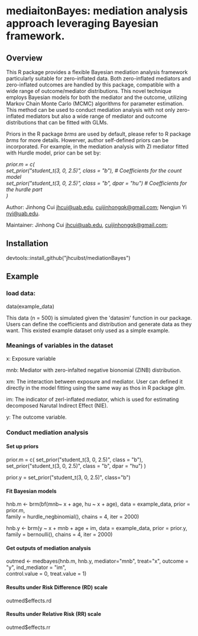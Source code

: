 # mediaitonBayes: mediation analysis approach leveraging Bayesian framework. 

## Overview

This R package provides a flexible Bayesian mediation analysis framework particularly suitable for zero-inflated data. Both zero-inflated mediators and zero-inflated outcomes are handled by this package, compatible with a wide range of outcome/mediator distributions. This novel technique employs Bayesian models for both the mediator and the outcome, utilizing Markov Chain Monte Carlo (MCMC) algorithms for parameter estimation. This method can be used to conduct mediation analysis with not only zero-inflated mediators but also a wide range of mediator and outcome distributions that can be fitted with GLMs. 

Priors in the R package _brms_ are used by default, please refer to R package _brms_ for more details. Howerver, author self-defined priors can be incorporated. For example, in the mediation analysis with ZI mediator fitted with Hurdle model, prior can be set by:

*prior.m = c(  
  set_prior("student_t(3, 0, 2.5)", class = "b"), # Coefficients for the count model  
  set_prior("student_t(3, 0, 2.5)", class = "b", dpar = "hu") # Coefficients for the hurdle part  
)*

Author: Jinhong Cui jhcui@uab.edu, cuijinhongqk@gmail.com; Nengjun Yi nyi@uab.edu. 

Maintainer: Jinhong Cui jhcui@uab.edu, cuijinhongqk@gmail.com; 

## Installation
devtools::install_github("jhcuibst/mediationBayes")

## Example 

### load data: 

data(example_data)

This data (n = 500) is simulated given the 'datasim' function in our package. Users can define the coefficients and distribution and generate data as they want. This existed example dataset only used as a simple example.

### Meanings of variables in the dataset
x: Exposure variable

mnb: Mediator with zero-infalted negative bionomial (ZINB) distribution.

xm: The interaction between exposure and mediator. User can defined it directly in the model fitting using the same way as thos in R package _glm_.

im: The indicator of zerl-inflated mediator, which is used for estimating decomposed Narutal Indirect Effect (NIE).

y:  The outcome variable.

### Conduct mediation analysis 

#### Set up priors
prior.m = c(
  set_prior("student_t(3, 0, 2.5)", class = "b"),  
  set_prior("student_t(3, 0, 2.5)", class = "b", dpar = "hu") )

prior.y = set_prior("student_t(3, 0, 2.5)", class="b")

#### Fit Bayesian models
hnb.m <- brm(bf(mnb~ x + age, hu ~ x + age), data = example_data, prior = prior.m,  
             family = hurdle_negbinomial(), chains = 4, iter = 2000)

hnb.y <- brm(y ~  x + mnb + age + im, data = example_data, prior = prior.y,  
            family = bernoulli(), chains = 4, iter = 2000)

#### Get outputs of mediation analysis
outmed <- medbayes(hnb.m, hnb.y, mediator="mnb", treat="x", outcome = "y", ind_mediator = "im",  
          control.value = 0, treat.value = 1)

#### Results under Risk Difference (RD) scale
outmed$effects.rd

#### Results under Relative Risk (RR) scale
outmed$effects.rr

